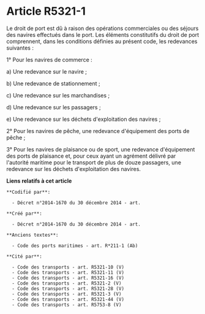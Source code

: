 # Article R5321-1

Le droit de port est dû à raison des opérations commerciales ou des séjours des navires effectués dans le port. Les éléments
constitutifs du droit de port comprennent, dans les conditions définies au présent code, les redevances suivantes :

1° Pour les navires de commerce :

a) Une redevance sur le navire ;

b) Une redevance de stationnement ;

c) Une redevance sur les marchandises ;

d) Une redevance sur les passagers ;

e) Une redevance sur les déchets d'exploitation des navires ;

2° Pour les navires de pêche, une redevance d'équipement des ports de pêche ;

3° Pour les navires de plaisance ou de sport, une redevance d'équipement des ports de plaisance et, pour ceux ayant un
agrément délivré par l'autorité maritime pour le transport de plus de douze passagers, une redevance sur les déchets
d'exploitation des navires.

**Liens relatifs à cet article**

	**Codifié par**:

	  - Décret n°2014-1670 du 30 décembre 2014 - art.

	**Créé par**:

	  - Décret n°2014-1670 du 30 décembre 2014 - art.

	**Anciens textes**:

	  - Code des ports maritimes - art. R*211-1 (Ab)

	**Cité par**:

	  - Code des transports - art. R5321-10 (V)
	  - Code des transports - art. R5321-11 (V)
	  - Code des transports - art. R5321-16 (V)
	  - Code des transports - art. R5321-2 (V)
	  - Code des transports - art. R5321-28 (V)
	  - Code des transports - art. R5321-3 (V)
	  - Code des transports - art. R5321-44 (V)
	  - Code des transports - art. R5753-8 (V)
